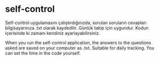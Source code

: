 # self-control

Self-control uygulamasını çalıştırdığınızda, sorulan soruların cevapları bilgisayarınıza .txt olarak kaydedilir. Günlük takip için uygundur. Kodun içerisinde ki zamanı kendiniz ayarlayabilirsiniz.

When you run the self-control application, the answers to the questions asked are saved on your computer as .txt. Suitable for daily tracking. You can set the time in the code yourself.
